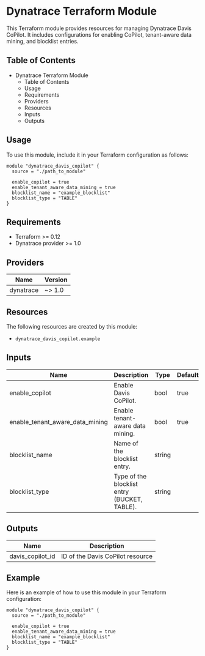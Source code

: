 # Dynatrace Terraform Module

This Terraform module provides resources for managing Dynatrace Davis CoPilot. It includes configurations for enabling CoPilot, tenant-aware data mining, and blocklist entries.

## Table of Contents

- Dynatrace Terraform Module
  - Table of Contents
  - Usage
  - Requirements
  - Providers
  - Resources
  - Inputs
  - Outputs

## Usage

To use this module, include it in your Terraform configuration as follows:

```hcl
module "dynatrace_davis_copilot" {
  source = "./path_to_module"

  enable_copilot = true
  enable_tenant_aware_data_mining = true
  blocklist_name = "example_blocklist"
  blocklist_type = "TABLE"
}
```

## Requirements

- Terraform >= 0.12
- Dynatrace provider >= 1.0

## Providers

| Name      | Version |
| --------- | ------- |
| dynatrace | ~> 1.0  |

## Resources

The following resources are created by this module:

- `dynatrace_davis_copilot.example`

## Inputs

| Name                             | Description                                | Type   | Default | Required |
| -------------------------------- | ------------------------------------------ | ------ | ------- | -------- |
| enable_copilot                   | Enable Davis CoPilot.                      | bool   | true    | yes      |
| enable_tenant_aware_data_mining  | Enable tenant-aware data mining.           | bool   | true    | yes      |
| blocklist_name                   | Name of the blocklist entry.               | string |         | yes      |
| blocklist_type                   | Type of the blocklist entry (BUCKET, TABLE). | string |         | yes      |

## Outputs

| Name              | Description                          |
| ----------------- | ------------------------------------ |
| davis_copilot_id  | ID of the Davis CoPilot resource     |

## Example

Here is an example of how to use this module in your Terraform configuration:

```hcl
module "dynatrace_davis_copilot" {
  source = "./path_to_module"

  enable_copilot = true
  enable_tenant_aware_data_mining = true
  blocklist_name = "example_blocklist"
  blocklist_type = "TABLE"
}
```



